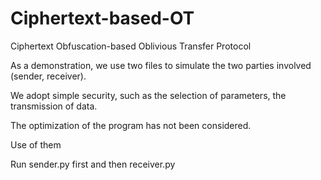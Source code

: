 # Ciphertext-based-OT
Ciphertext Obfuscation-based Oblivious Transfer Protocol

As a demonstration, we use two files to simulate the two parties involved (sender, receiver).

We adopt simple security, such as the selection of parameters, the transmission of data.

The optimization of the program has not been considered.

Use of them

Run sender.py first and then receiver.py

